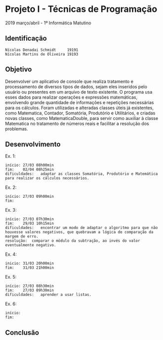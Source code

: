 # Projeto I - Técnicas de Programação
2019 março/abril - 1º Informática Matutino

## Identificação

	Nícolas Denadai Schmidt		19191
	Nícolas Martins de Oliveira	19193

## Objetivo
Desenvolver um aplicativo de console que realiza tratamento e processamento de diversos tipos de dados, sejam eles inseridos pelo usuário ou presentes em um arquivo de texto existente. O programa usa esses dados para realizar operações e expressões matemáticas, envolvendo grande quantidade de informações e repetições necessárias para os cálculos. Foram utilizadas e alteradas classes úteis já existentes, como Matematica, Contador, Somatória, Produtório e Utilitários, e criadas novas classes, como MatematicaDouble, para servir como auxiliar à classe Matematica no tratamento de números reais e facilitar a resolução dos problemas.

## Desenvolvimento

Ex. 1: 

	início:	27/03 08h00min
	fim:	02/04 08h25min	
	dificuldades:	adaptar as classes Somatória, Produtório e Matemática para realizar os cálculos necessários.

Ex. 2: 

	início:	27/03 09h00min
	fim:

Ex. 3: 

	início:	27/03 07h30min
	fim:	29/03 10h15min
	dificuldades:	encontrar um modo de adaptar o algoritmo para que não houvesse valores negativos, que quebravam a lógica de comparação da margem de erro.
	resolução:	comparar o módulo da subtração, ao invés do valor eventualmente negativo.

Ex. 4: 

	inicio:	31/03 20h00min
	fim:	31/03 21h00min

Ex. 5:

	início:	27/03 08h30min
	fim:	27/03 09h30min
	dificuldades:	aprender a usar listas.

Ex. 6: 

	início:	
	fim:	


## Conclusão
